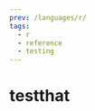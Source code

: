 ```yaml
---
prev: /languages/r/
tags:
  - r
  - reference
  - testing
---
```


# testthat

<!--
TODO: Finish this reference
TODO: Add tutorial and link to it
TODO: Add any recipes and link to them
-->
